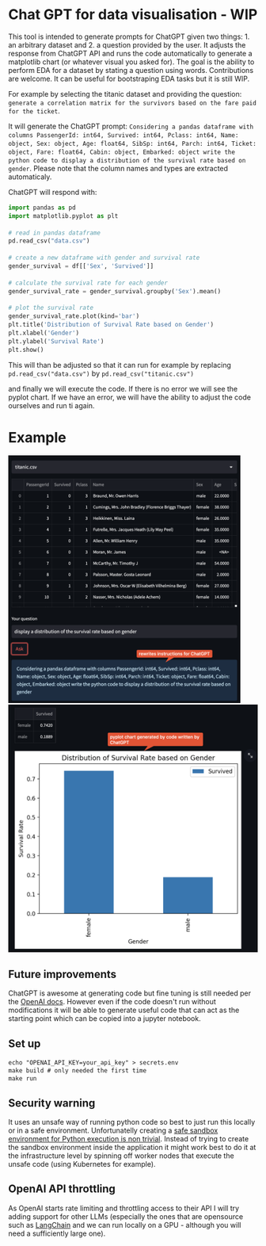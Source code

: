 # Chat GPT for data visualisation - WIP

This tool is intended to generate prompts for ChatGPT given two things: 1. an arbitrary dataset and 2. a question provided by the user. It adjusts the response from ChatGPT API and runs the code automatically to generate a matplotlib chart (or whatever visual you asked for). The goal is the ability to perform EDA for a dataset by stating a question using words. Contributions are welcome. It can be useful for bootstraping EDA tasks but it is still WIP.


For example by selecting the titanic dataset and providing the question: `generate a correlation matrix for the survivors based on the fare paid for the ticket`.

It will generate the ChatGPT prompt: `Considering a pandas dataframe with columns PassengerId: int64, Survived: int64, Pclass: int64, Name: object, Sex: object, Age: float64, SibSp: int64, Parch: int64, Ticket: object, Fare: float64, Cabin: object, Embarked: object write the python code to display a distribution of the survival rate based on gender`. Please note that the column names and types are extracted automaticaly.

ChatGPT will respond with:

```python
import pandas as pd
import matplotlib.pyplot as plt

# read in pandas dataframe
pd.read_csv("data.csv")

# create a new dataframe with gender and survival rate
gender_survival = df[['Sex', 'Survived']]

# calculate the survival rate for each gender
gender_survival_rate = gender_survival.groupby('Sex').mean()

# plot the survival rate
gender_survival_rate.plot(kind='bar')
plt.title('Distribution of Survival Rate based on Gender')
plt.xlabel('Gender')
plt.ylabel('Survival Rate')
plt.show()
```

This will than be adjusted so that it can run for example by replacing `pd.read_csv("data.csv")` by `pd.read_csv("titanic.csv")`

and finally we will execute the code. If there is no error we will see the pyplot chart. If we have an error, we will have the ability to adjust the code ourselves and run ti again.

# Example

<img src="./docs/instruction.png" alt="Instruction" style="height: 500px;"/>
<img src="./docs/result.png" alt="Pyplot chart generated" style="height: 500px;"/>

## Future improvements

ChatGPT is awesome at generating code but fine tuning is still needed per the [OpenAI docs](https://beta.openai.com/docs/guides/fine-tuning).
However even if the code doesn't run without modifications it will be able to generate useful code that can act as the starting point which can be copied into a jupyter notebook.



## Set up

```
echo "OPENAI_API_KEY=your_api_key" > secrets.env
make build # only needed the first time
make run
```

## Security warning

It uses an unsafe way of running python code so best to just run this locally or in a safe environment. Unfortunatelly creating a [safe sandbox environment for Python execution is non trivial](https://stackoverflow.com/questions/3068139/how-can-i-sandbox-python-in-pure-python). Instead of trying to create the sandbox environment inside the application it might work best to do it at the infrastructure level by spinning off worker nodes that execute the unsafe code (using Kubernetes for example).

## OpenAI API throttling

As OpenAI starts rate limiting and throttling access to their API I will try adding support for other LLMs (especially the ones that are opensource such as [LangChain](https://huggingface.co/spaces/hwchase17/chat-langchain) and we can run locally on a GPU - although you will need a sufficiently large one).
